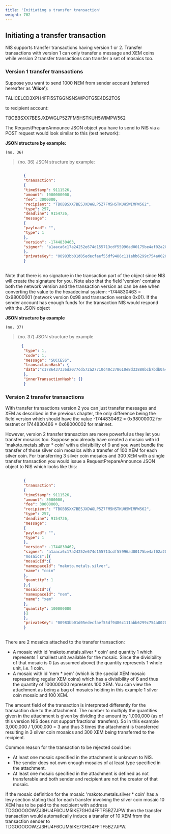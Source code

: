 ```yaml
---
title: 'Initiating a transfer transaction'
weight: 702
---
```


 
## Initiating a transfer transaction 
NIS supports transfer transactions having version 1 or 2. Transfer transactions with version 1 can only transfer a message and XEM coins while version 2 transfer transactions can transfer a set of mosaics too.

 
### Version 1 transfer transactions 
Suppose you want to send 1000 NEM from sender account (referred hereafter as **'Alice'**):

 
TALICELCD3XPH4FFI5STGGNSNSWPOTG5E4DS2TOS

 
to recipient account: 

 
TBOBBSXX7BESJXDWGLP5Z7FM5HSTKUH5WIMPW562

 
The RequestPrepareAnnounce JSON object you have to send to NIS via a POST request would look similar to this (test network):

 
**JSON structure by example:**

`(no. 36) `

>    (no. 36) JSON structure by example:

 
```json
       
        {
        "transaction":
        {
        "timeStamp": 9111526,
        "amount": 1000000000,
        "fee": 3000000,
        "recipient": "TBOBBSXX7BESJXDWGLP5Z7FM5HSTKUH5WIMPW562",
        "type": 257,
        "deadline": 9154726,
        "message":
        {
        "payload": "",
        "type": 1
        },
        "version": -1744830463,
        "signer": "a1aaca6c17a24252e674d155713cdf55996ad00175be4af02a20c67b59f9fe8a"
        },
        "privateKey": "00983bb01d05edecfaef55df9486c111abb6299c754a002069b1d0ef4537441bda"
        }
    
``` 
Note that there is no signature in the transaction part of the object since NIS will create the signature for you. Note also that the field 'version' contains both the network version and the transaction version as can be see when converting the value to the hexadecimal system: -1744830463 = 0x98000001 (network version 0x98 and transaction version 0x01). If the sender account has enough funds for the transaction NIS would respond with the JSON object

 
**JSON structure by example**

`(no. 37) `

>    (no. 37) JSON structure by example

 
```json
       {
        "type": 1,
        "code": 1,
        "message": "SUCCESS",
        "transactionHash": {
        "data":"c1786437336da077cd572a27710c40c378610e8d33880bcb7bdb0a42e3d35586"
        },
        "innerTransactionHash": {}
        }
``` 
### Version 2 transfer transactions 
With transfer transactions version 2 you can just transfer messages and XEM as described in the previous chapter, the only difference being the field version which should have the value -1744830462 = 0x98000002 for testnet or 1744830466 = 0x68000002 for mainnet. 

 
However, version 2 transfer transaction are more powerful as they let you transfer mosaics too. Suppose you already have created a mosaic with id 'makoto.metals.silver * coin' with a divisibility of 0 and you want bundle the transfer of those silver coin mosaics with a transfer of 100 XEM for each silver coin. For transferring 3 silver coin mosaics and 300 XEM with a single transfer transaction you would issue a RequestPrepareAnnounce JSON object to NIS which looks like this:

 
```json
       
        {
        "transaction":
        {
        "timeStamp": 9111526,
        "amount": 3000000,
        "fee": 30000000,
        "recipient": "TBOBBSXX7BESJXDWGLP5Z7FM5HSTKUH5WIMPW562",
        "type": 257,
        "deadline": 9154726,
        "message":
        {
        "payload": "",
        "type": 1
        },
        "version": -1744830462,
        "signer": "a1aaca6c17a24252e674d155713cdf55996ad00175be4af02a20c67b59f9fe8a"
        "mosaics":[{
        "mosaicId":{
        "namespaceId": "makoto.metals.silver",
        "name": "coin"
        },
        "quantity": 1
        },{
        "mosaicId":{
        "namespaceId": "nem",
        "name": "xem"
        },
        "quantity": 100000000
        }]
        },
        "privateKey": "00983bb01d05edecfaef55df9486c111abb6299c754a002069b1d0ef4537441bda"
        }
    
``` 
There are 2 mosaics attached to the transfer transaction:
* A mosaic with id 'makoto.metals.silver * coin' and quantity 1 which represents 1 smallest unit available for the mosaic. Since the divisibility of that mosaic is 0 (as assumed above) the quantity represents 1 whole unit, i.e. 1 coin.
* A mosaic with id 'nem * xem' (which is the special XEM mosaic representing regular XEM coins) which has a divisibility of 6 and thus the quantity of 100000000 represents 100 XEM. You can view the attachment as being a bag of mosaics holding in this example 1 silver coin mosaic and 100 XEM. 

 
The amount field of the transaction is interpreted differently for the transaction due to the attachment. The number to multiply the quantities given in the attachment is given by dividing the amount by 1,000,000 (as of this version NIS does not support fractional transfers). So in this example 3,000,000 / 1,000,000 = 3 and thus 3 times the attachment is transferred resulting in 3 silver coin mosaics and 300 XEM being transferred to the recipient.

 
Common reason for the transaction to be rejected could be:
* At least one mosaic specified in the attachment is unknown to NIS.
* The sender does not own enough mosaics of at least type specified in the attachment.
* At least one mosaic specified in the attachment is defined as not transferable and both sender and recipient are not the creator of that mosaic. 

 
If the mosaic definition for the mosaic 'makoto.metals.silver * coin' has a levy section stating that for each transfer involving the silver coin mosaic 10 XEM has to be paid to the recipient with address TDGOGOGOWZJ3HU4F6CUM5IKE7GHG4FFTF5BZ7JPW then the transfer transaction would automatically induce a transfer of 10 XEM from the transaction sender to TDGOGOGOWZJ3HU4F6CUM5IKE7GHG4FFTF5BZ7JPW.

 
